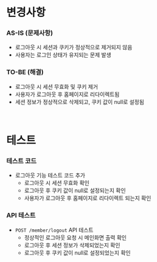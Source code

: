 # 변경사항
### AS-IS (문제사항)
- 로그아웃 시 세션과 쿠키가 정상적으로 제거되지 않음
- 사용자는 로그인 상태가 유지되는 문제 발생

### TO-BE (해결)
- 로그아웃 시 세션 무효화 및 쿠키 제거
- 사용자가 로그아웃 후 홈페이지로 리다이렉트됨
- 세션 정보가 정상적으로 삭제되고, 쿠키 값이 null로 설정됨


<br>


# 테스트
### 테스트 코드
- 로그아웃 기능 테스트 코드 추가
  - 로그아웃 시 세션 무효화 확인
  - 로그아웃 후 쿠키 값이 null로 설정되는지 확인
  - 사용자가 로그아웃 후 홈페이지로 리다이렉트 되는지 확인

### API 테스트
- `POST /member/logout` API 테스트
  - 정상적인 로그아웃 요청 시 메인화면 출력 확인
  - 로그아웃 후 세션 정보가 삭제되었는지 확인
  - 로그아웃 후 쿠키 값이 null로 설정되었는지 확인
